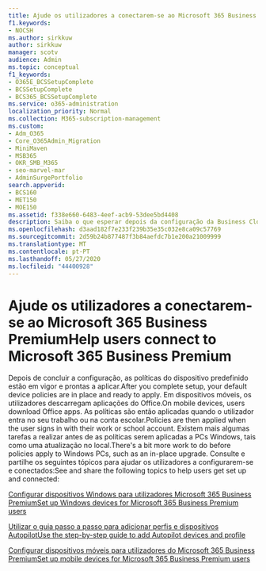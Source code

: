 ```yaml
---
title: Ajude os utilizadores a conectarem-se ao Microsoft 365 Business Premium
f1.keywords:
- NOCSH
ms.author: sirkkuw
author: sirkkuw
manager: scotv
audience: Admin
ms.topic: conceptual
f1_keywords:
- O365E_BCSSetupComplete
- BCSSetupComplete
- BCS365_BCSSetupComplete
ms.service: o365-administration
localization_priority: Normal
ms.collection: M365-subscription-management
ms.custom:
- Adm_O365
- Core_O365Admin_Migration
- MiniMaven
- MSB365
- OKR_SMB_M365
- seo-marvel-mar
- AdminSurgePortfolio
search.appverid:
- BCS160
- MET150
- MOE150
ms.assetid: f338e660-6483-4eef-acb9-53dee5bd4408
description: Saiba o que esperar depois da configuração da Business Cloud Suite estar completa e as políticas de dispositivos padrão estão no lugar e prontas a aplicar.
ms.openlocfilehash: d3aad182f7e233f239b35e35c032e8ca09c57769
ms.sourcegitcommit: 2d59b24b877487f3b84aefdc7b1e200a21009999
ms.translationtype: MT
ms.contentlocale: pt-PT
ms.lasthandoff: 05/27/2020
ms.locfileid: "44400928"
---
```

# <a name="help-users-connect-to-microsoft-365-business-premium"></a><span data-ttu-id="a055f-103">Ajude os utilizadores a conectarem-se ao Microsoft 365 Business Premium</span><span class="sxs-lookup"><span data-stu-id="a055f-103">Help users connect to Microsoft 365 Business Premium</span></span>

<span data-ttu-id="a055f-104">Depois de concluir a configuração, as políticas do dispositivo predefinido estão em vigor e prontas a aplicar.</span><span class="sxs-lookup"><span data-stu-id="a055f-104">After you complete setup, your default device policies are in place and ready to apply.</span></span> <span data-ttu-id="a055f-105">Em dispositivos móveis, os utilizadores descarregam aplicações do Office.</span><span class="sxs-lookup"><span data-stu-id="a055f-105">On mobile devices, users download Office apps.</span></span> <span data-ttu-id="a055f-106">As políticas são então aplicadas quando o utilizador entra no seu trabalho ou na conta escolar.</span><span class="sxs-lookup"><span data-stu-id="a055f-106">Policies are then applied when the user signs in with their work or school account.</span></span> <span data-ttu-id="a055f-107">Existem mais algumas tarefas a realizar antes de as políticas serem aplicadas a PCs Windows, tais como uma atualização no local.</span><span class="sxs-lookup"><span data-stu-id="a055f-107">There's a bit more work to do before policies apply to Windows PCs, such as an in-place upgrade.</span></span> <span data-ttu-id="a055f-108">Consulte e partilhe os seguintes tópicos para ajudar os utilizadores a configurarem-se e conectados:</span><span class="sxs-lookup"><span data-stu-id="a055f-108">See and share the following topics to help users get set up and connected:</span></span>
  
[<span data-ttu-id="a055f-109">Configurar dispositivos Windows para utilizadores Microsoft 365 Business Premium</span><span class="sxs-lookup"><span data-stu-id="a055f-109">Set up Windows devices for Microsoft 365 Business Premium users</span></span>](set-up-windows-devices.md)
  
[<span data-ttu-id="a055f-110">Utilizar o guia passo a passo para adicionar perfis e dispositivos Autopilot</span><span class="sxs-lookup"><span data-stu-id="a055f-110">Use the step-by-step guide to add Autopilot devices and profile</span></span>](add-autopilot-devices-and-profile.md)
  
[<span data-ttu-id="a055f-111">Configurar dispositivos móveis para utilizadores do Microsoft 365 Business Premium</span><span class="sxs-lookup"><span data-stu-id="a055f-111">Set up mobile devices for Microsoft 365 Business Premium users</span></span>](set-up-mobile-devices.md)
  

